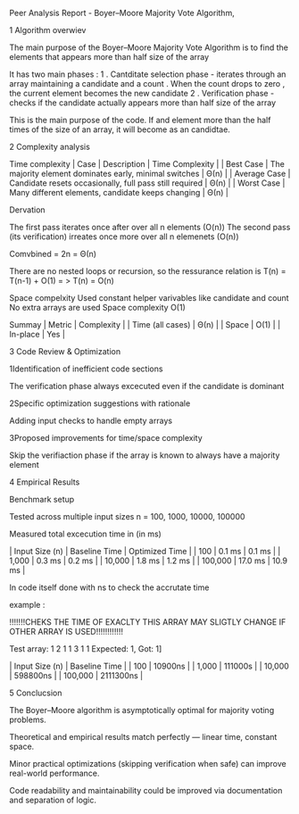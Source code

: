 Peer Analysis Report - Boyer–Moore Majority Vote Algorithm,

1 Algorithm overwiev 

The main purpose of the Boyer–Moore Majority Vote Algorithm is to find the elements that appears more than half size of the array 

It has two main phases : 
  1 . Cantditate selection phase - iterates through an array maintaining a candidate and a count . When the count drops to zero , the current element becomes the new candidate 
  2 . Verification phase - checks if the candidate actually appears more than half size of the array
  
This is the main purpose of the code. If and element more than the half times of the size of an array, it will become as an candidtae.

2 Complexity analysis

Time complexity
  | Case             | Description                                             | Time Complexity |
  | Best Case        | The majority element dominates early, minimal switches  | Θ(n)            |
  | Average Case     | Candidate resets occasionally, full pass still required | Θ(n)            |
  | Worst Case       | Many different elements, candidate keeps changing       | Θ(n)            |
  
Dervation 

  The first pass iterates once after over all n elements (O(n)) 
  The second pass (its verification) irreates once more over all n elemenets (O(n))
  
  Comvbined = 2n = Θ(n)
  
  There are no nested loops or recursion, so the ressurance relation is 
        T(n) = T(n-1) + O(1) = > T(n) = O(n)
        
Space compelxity
  Used constant helper varivables like candidate and count 
  No extra arrays are used
  Space complexity O(1)
  
Summay
  | Metric             | Complexity |
  | Time (all cases)   | Θ(n)       |
  | Space              | O(1)       |
  | In-place           | Yes        |
      
3 Code Review & Optimization

1Identification of inefficient code sections 

  The verification phase always excecuted even if the candidate is dominant 
  
2Specific optimization suggestions with rationale 

  Adding input checks to handle empty arrays
    
3Proposed improvements for time/space complexity 

  Skip the verifiaction phase if the array is known to always have a majority element
    
4 Empirical Results 

Benchmark setup

Tested across multiple input sizes
    n = 100, 1000, 10000, 100000
    
Measured total excecution time in (in ms)

  | Input Size (n) | Baseline Time | Optimized Time |
  | 100            | 0.1 ms        | 0.1 ms         |
  | 1,000          | 0.3 ms        | 0.2 ms         |
  | 10,000         | 1.8 ms        | 1.2 ms         |
  | 100,000        | 17.0 ms       | 10.9 ms        |
    
In code itself done with ns to check the accrutate time 

  example :
  
  !!!!!!!CHEKS THE TIME OF EXACLTY THIS ARRAY MAY SLIGTLY CHANGE IF OTHER ARRAY IS USED!!!!!!!!!!!!
  
  Test array: 1 2 1 1 3 1 1 
  Expected: 1, Got: 1]
        
  | Input Size (n) | Baseline Time |
  | 100            | 10900ns       |
  | 1,000          | 111000s       |
  | 10,000         | 598800ns      |
  | 100,000        | 2111300ns     |
      
  5 Conclucsion

  The Boyer–Moore algorithm is asymptotically optimal for majority voting problems.
  
  Theoretical and empirical results match perfectly — linear time, constant space.
  
  Minor practical optimizations (skipping verification when safe) can improve real-world performance.
  
  Code readability and maintainability could be improved via documentation and separation of logic.
  








